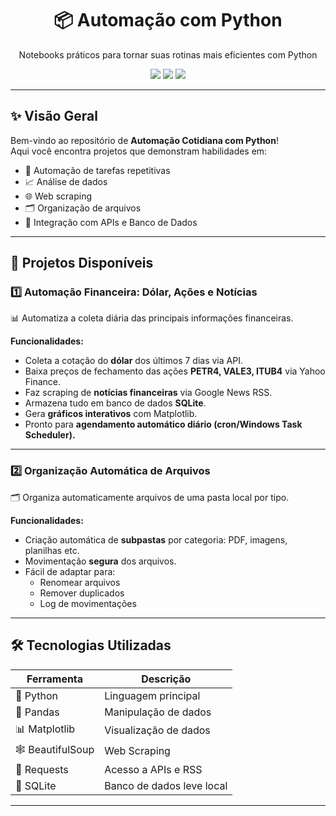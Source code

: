 <h1 align="center">📦 Automação com Python</h1>
<p align="center">Notebooks práticos para tornar suas rotinas mais eficientes com Python</p>

<p align="center">
  <img src="https://img.shields.io/badge/Status-Em%20Desenvolvimento-yellow" />
  <img src="https://img.shields.io/badge/Python-3.10-blue?logo=python&logoColor=white" />
  <img src="https://img.shields.io/badge/License-MIT-green" />
</p>

---

## ✨ Visão Geral

Bem-vindo ao repositório de **Automação Cotidiana com Python**!  
Aqui você encontra projetos que demonstram habilidades em:

- 🔄 Automação de tarefas repetitivas  
- 📈 Análise de dados  
- 🌐 Web scraping  
- 🗂 Organização de arquivos  
- 🧠 Integração com APIs e Banco de Dados

---

## 🚀 Projetos Disponíveis

### 1️⃣ Automação Financeira: Dólar, Ações e Notícias

📊 Automatiza a coleta diária das principais informações financeiras.  

**Funcionalidades:**
- Coleta a cotação do **dólar** dos últimos 7 dias via API.
- Baixa preços de fechamento das ações **PETR4, VALE3, ITUB4** via Yahoo Finance.
- Faz scraping de **notícias financeiras** via Google News RSS.
- Armazena tudo em banco de dados **SQLite**.
- Gera **gráficos interativos** com Matplotlib.
- Pronto para **agendamento automático diário (cron/Windows Task Scheduler).**

---

### 2️⃣ Organização Automática de Arquivos

🗂 Organiza automaticamente arquivos de uma pasta local por tipo.

**Funcionalidades:**
- Criação automática de **subpastas** por categoria: PDF, imagens, planilhas etc.
- Movimentação **segura** dos arquivos.
- Fácil de adaptar para:
  - Renomear arquivos
  - Remover duplicados
  - Log de movimentações

---

## 🛠️ Tecnologias Utilizadas

| Ferramenta | Descrição |
|------------|-----------|
| 🐍 Python  | Linguagem principal |
| 🧮 Pandas  | Manipulação de dados |
| 📊 Matplotlib | Visualização de dados |
| 🕸 BeautifulSoup | Web Scraping |
| 📡 Requests | Acesso a APIs e RSS |
| 💾 SQLite | Banco de dados leve local |

---
